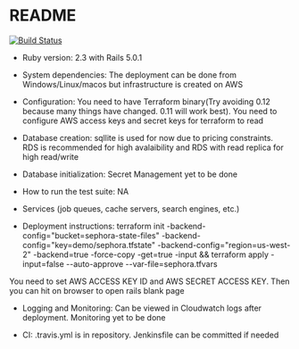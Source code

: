 # README
[![Build Status](https://travis-ci.org/deosha/sephora.svg?branch=master)](https://travis-ci.org/deosha/sephora)


* Ruby version: 2.3 with Rails 5.0.1

* System dependencies: The deployment can be done from Windows/Linux/macos but infrastructure is created on AWS

* Configuration: You need to have Terraform binary(Try avoiding 0.12 because many things have changed. 0.11 will work best). You need to configure AWS access keys and secret keys for terraform to read

* Database creation: sqllite is used for now due to pricing constraints. RDS is recommended for high avalaibility and RDS with read replica for high read/write

* Database initialization: Secret Management yet to be done

* How to run the test suite: NA

* Services (job queues, cache servers, search engines, etc.)

* Deployment instructions: 
terraform init -backend-config="bucket=sephora-state-files" -backend-config="key=demo/sephora.tfstate" -backend-config="region=us-west-2" -backend=true -force-copy -get=true -input && terraform apply -input=false --auto-approve --var-file=sephora.tfvars

You need to set AWS ACCESS KEY ID and AWS SECRET ACCESS KEY. Then you can hit <instance-public-ip> on browser to open rails blank page

* Logging and Monitoring: Can be viewed in Cloudwatch logs after deployment. Monitoring yet to be done

* CI: .travis.yml is in repository. Jenkinsfile can be committed if needed


